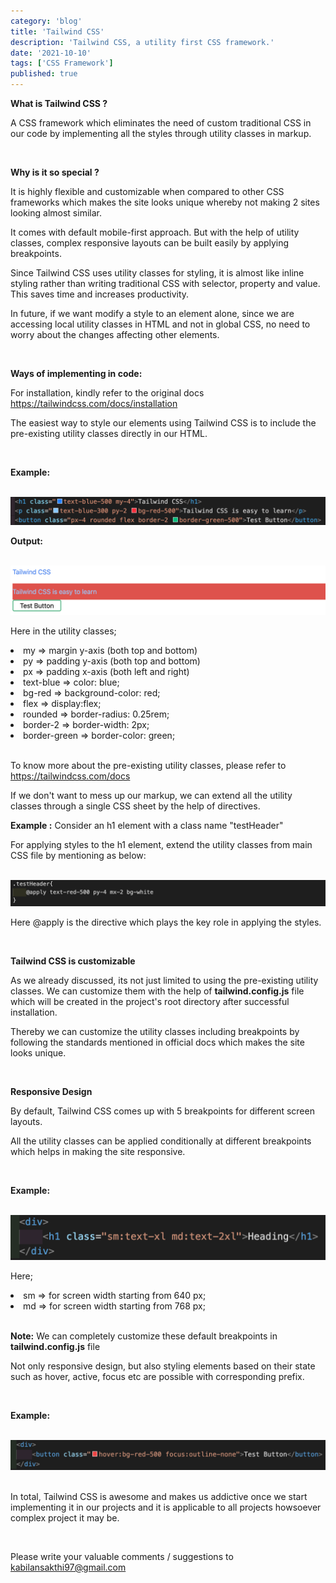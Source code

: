 ```yaml
---
category: 'blog'
title: 'Tailwind CSS'
description: 'Tailwind CSS, a utility first CSS framework.'
date: '2021-10-10'
tags: ['CSS Framework']
published: true
---
```


**What is Tailwind CSS ?**

A CSS framework which eliminates the need of custom traditional CSS in our code by implementing all the styles through utility classes in markup.

<br/>

**Why is it so special ?**

It is highly flexible and customizable when compared to other CSS frameworks which makes the site looks unique whereby not making 2 sites looking almost similar.

It comes with default mobile-first approach. But with the help of utility classes, complex responsive layouts can be built easily by applying breakpoints.

Since Tailwind CSS uses utility classes for styling, it is almost like inline styling rather than writing traditional CSS with selector, property and value.  This saves time and increases productivity.

In future, if we want modify a style to an element alone, since we are accessing local utility classes in HTML and not in global CSS, no need to worry about the changes affecting other elements.

<br/>

**Ways of implementing in code:**

For installation, kindly refer to the original docs https://tailwindcss.com/docs/installation

The easiest way to style our elements using Tailwind CSS is to include the pre-existing utility classes directly in our HTML.

<br/>

**Example:**

<br/>

<img src="image_1.png">

<br/>

**Output:**

<br/>

<img src="image_2.png">

<br/>

Here in the utility classes;

<li>my => margin y-axis (both top and bottom)</li>
<li>py => padding y-axis (both top and bottom)</li>
<li>px => padding x-axis (both left and right)</li>
<li>text-blue => color: blue;</li>
<li>bg-red => background-color: red;</li>
<li>flex => display:flex;</li>
<li>rounded => border-radius: 0.25rem;</li>
<li>border-2 => border-width: 2px;</li>
<li>border-green => border-color: green;</li>
<br/>

To know more about the pre-existing utility classes, please refer to https://tailwindcss.com/docs

If we don't want to mess up our markup, we can extend all the utility classes through a single CSS sheet by the help of directives.

<strong>Example :</strong> Consider an h1 element with a class name "testHeader"

For applying styles to the h1 element, extend the utility classes from main CSS file by mentioning as below:

<br/>

<img src="image_3.png" class="h-3">

<br/>

Here @apply is the directive which plays the key role in applying the styles.

<br/>

**Tailwind CSS is customizable**

As we already discussed, its not just limited to using the pre-existing utility classes. We can customize them with the help of **tailwind.config.js** file which will be created in the project's root directory after successful installation.

Thereby we can customize the utility classes including breakpoints by following the standards mentioned in official docs which makes the site looks unique.

<br/>

**Responsive Design**

By default, Tailwind CSS comes up with 5 breakpoints for different screen layouts.

All the utility classes can be applied conditionally at different breakpoints which helps in making the site responsive.

<br/>

**Example:**

<br/>

<img src="image_4.png">

<br/>

Here; <br/>
<li> sm => for screen width starting from 640 px;</li>
<li> md => for screen width starting from 768 px;</li>

<br/>

**Note:** We can completely customize these default breakpoints in **tailwind.config.js** file


Not only responsive design, but also styling elements based on their state such as hover, active, focus etc are possible with corresponding prefix.

<br/>

**Example:**

<br/>

<img src="image_5.png">

<br/>

<br/>


In total, Tailwind CSS is awesome and makes us addictive once we start implementing it in our projects and it is applicable to all projects howsoever complex project it may be.

<br/>


Please write your valuable comments / suggestions to <a href="mailto:kabilansakthi97@gmail.com">kabilansakthi97@gmail.com</a>
